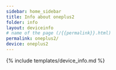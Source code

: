 ```yaml
---
sidebar: home_sidebar
title: Info about oneplus2
folder: info
layout: deviceinfo
# name of the page (/{{permalink}}.html)
permalink: oneplus2/
device: oneplus2
---
```

{% include templates/device_info.md %}
